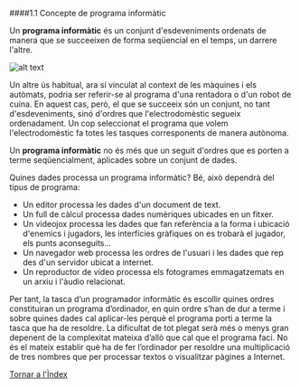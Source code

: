 ####1.1 Concepte de programa informàtic

Un **programa informàtic** és un conjunt d'esdeveniments ordenats de manera que se succeeixen de forma seqüencial en el temps, un darrere l'altre. 

![alt text](http://definicion.de/wp-content/uploads/2013/07/programaeninformatica.jpg)

Un altre ús habitual, ara sí vinculat al context de les màquines i els autòmats, podria ser referir-se al programa d'una rentadora o d'un robot de cuina. En aquest cas, però, el que se succeeix són un conjunt, no tant d'esdeveniments, sinó d'ordres que l'electrodomèstic segueix ordenadament. Un cop seleccionat el programa que volem l'electrodomèstic fa totes les tasques corresponents de manera autònoma.

Un **programa informàtic** no és més que un seguit d'ordres que es porten a terme seqüencialment, aplicades sobre un conjunt de dades.

Quines dades processa un programa informàtic? Bé, això dependrà del tipus de 
programa:
  * Un editor processa les dades d'un document de text.
  * Un full de càlcul processa dades numèriques ubicades en un fitxer.
  * Un videojox processa les dades que fan referència a la forma i ubicació d'enemics i jugadors, les interfícies gràfiques on es trobarà el jugador, els punts aconseguits...
  * Un navegador web processa les ordres de l'usuari i les dades que rep des d'un servidor ubicat a internet.
  * Un reproductor de vídeo processa els fotogrames emmagatzemats en un arxiu i l'àudio relacionat.

Per tant, la tasca d’un programador informàtic és escollir quines ordres constituiran un programa d’ordinador, en quin ordre s’han de dur a terme i sobre quines dades cal aplicar-les perquè el programa porti a terme la tasca que ha de resoldre. La dificultat de tot plegat serà més o menys gran depenent de la complexitat mateixa d’allò que cal que el programa faci. No és el mateix establir què ha de fer l’ordinador per resoldre una multiplicació de tres nombres que per processar textos o visualitzar pàgines a Internet.


[Tornar a l'Ìndex](index.md)
